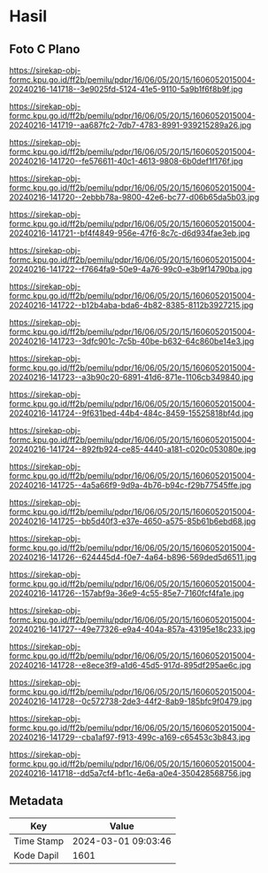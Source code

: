# Hasil

## Foto C Plano

https://sirekap-obj-formc.kpu.go.id/ff2b/pemilu/pdpr/16/06/05/20/15/1606052015004-20240216-141718--3e9025fd-5124-41e5-9110-5a9b1f6f8b9f.jpg

https://sirekap-obj-formc.kpu.go.id/ff2b/pemilu/pdpr/16/06/05/20/15/1606052015004-20240216-141719--aa687fc2-7db7-4783-8991-939215289a26.jpg

https://sirekap-obj-formc.kpu.go.id/ff2b/pemilu/pdpr/16/06/05/20/15/1606052015004-20240216-141720--fe576611-40c1-4613-9808-6b0def1f176f.jpg

https://sirekap-obj-formc.kpu.go.id/ff2b/pemilu/pdpr/16/06/05/20/15/1606052015004-20240216-141720--2ebbb78a-9800-42e6-bc77-d06b65da5b03.jpg

https://sirekap-obj-formc.kpu.go.id/ff2b/pemilu/pdpr/16/06/05/20/15/1606052015004-20240216-141721--bf4f4849-956e-47f6-8c7c-d6d934fae3eb.jpg

https://sirekap-obj-formc.kpu.go.id/ff2b/pemilu/pdpr/16/06/05/20/15/1606052015004-20240216-141722--f7664fa9-50e9-4a76-99c0-e3b9f14790ba.jpg

https://sirekap-obj-formc.kpu.go.id/ff2b/pemilu/pdpr/16/06/05/20/15/1606052015004-20240216-141722--b12b4aba-bda6-4b82-8385-8112b3927215.jpg

https://sirekap-obj-formc.kpu.go.id/ff2b/pemilu/pdpr/16/06/05/20/15/1606052015004-20240216-141723--3dfc901c-7c5b-40be-b632-64c860be14e3.jpg

https://sirekap-obj-formc.kpu.go.id/ff2b/pemilu/pdpr/16/06/05/20/15/1606052015004-20240216-141723--a3b90c20-6891-41d6-871e-1106cb349840.jpg

https://sirekap-obj-formc.kpu.go.id/ff2b/pemilu/pdpr/16/06/05/20/15/1606052015004-20240216-141724--9f631bed-44b4-484c-8459-15525818bf4d.jpg

https://sirekap-obj-formc.kpu.go.id/ff2b/pemilu/pdpr/16/06/05/20/15/1606052015004-20240216-141724--892fb924-ce85-4440-a181-c020c053080e.jpg

https://sirekap-obj-formc.kpu.go.id/ff2b/pemilu/pdpr/16/06/05/20/15/1606052015004-20240216-141725--4a5a66f9-9d9a-4b76-b94c-f29b77545ffe.jpg

https://sirekap-obj-formc.kpu.go.id/ff2b/pemilu/pdpr/16/06/05/20/15/1606052015004-20240216-141725--bb5d40f3-e37e-4650-a575-85b61b6ebd68.jpg

https://sirekap-obj-formc.kpu.go.id/ff2b/pemilu/pdpr/16/06/05/20/15/1606052015004-20240216-141726--624445d4-f0e7-4a64-b896-569ded5d6511.jpg

https://sirekap-obj-formc.kpu.go.id/ff2b/pemilu/pdpr/16/06/05/20/15/1606052015004-20240216-141726--157abf9a-36e9-4c55-85e7-7160fcf4fa1e.jpg

https://sirekap-obj-formc.kpu.go.id/ff2b/pemilu/pdpr/16/06/05/20/15/1606052015004-20240216-141727--49e77326-e9a4-404a-857a-43195e18c233.jpg

https://sirekap-obj-formc.kpu.go.id/ff2b/pemilu/pdpr/16/06/05/20/15/1606052015004-20240216-141728--e8ece3f9-a1d6-45d5-917d-895df295ae6c.jpg

https://sirekap-obj-formc.kpu.go.id/ff2b/pemilu/pdpr/16/06/05/20/15/1606052015004-20240216-141728--0c572738-2de3-44f2-8ab9-185bfc9f0479.jpg

https://sirekap-obj-formc.kpu.go.id/ff2b/pemilu/pdpr/16/06/05/20/15/1606052015004-20240216-141729--cba1af97-f913-499c-a169-c65453c3b843.jpg

https://sirekap-obj-formc.kpu.go.id/ff2b/pemilu/pdpr/16/06/05/20/15/1606052015004-20240216-141718--dd5a7cf4-bf1c-4e6a-a0e4-350428568756.jpg


## Metadata

| Key        | Value               |
| ---------- | ------------------- |
| Time Stamp | 2024-03-01 09:03:46 |
| Kode Dapil | 1601                |




